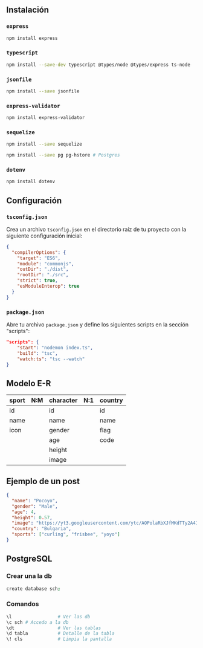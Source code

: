 ## Instalación

### `express`

```bash
npm install express
```

### `typescript`

```bash
npm install --save-dev typescript @types/node @types/express ts-node
```

### `jsonfile`

```bash
npm install --save jsonfile
```

### `express-validator`

```bash
npm install express-validator
```

### `sequelize`

```bash
npm install --save sequelize
```

```bash
npm install --save pg pg-hstore # Postgres
```

### `dotenv`

```bash
npm install dotenv
```

## Configuración

### `tsconfig.json`

Crea un archivo `tsconfig.json` en el directorio raíz de tu proyecto con la siguiente configuración inicial:

```json
{
  "compilerOptions": {
    "target": "ES6",
    "module": "commonjs",
    "outDir": "./dist",
    "rootDir": "./src",
    "strict": true,
    "esModuleInterop": true
  }
}
```

### `package.json`

Abre tu archivo `package.json` y define los siguientes scripts en la sección "scripts":

```json
"scripts": {
    "start": "nodemon index.ts",
    "build": "tsc",
    "watch:ts": "tsc --watch"
}
```

## Modelo E-R

| sport | N:M | character | N:1 | country |
| ----- | --- | --------- | --- | ------- |
| id    |     | id        |     | id      |
| name  |     | name      |     | name    |
| icon  |     | gender    |     | flag    |
|       |     | age       |     | code    |
|       |     | height    |     |         |
|       |     | image     |     |         |

## Ejemplo de un post

```json
{
  "name": "Pocoyo",
  "gender": "Male",
  "age": 4,
  "height": 0.57,
  "image": "https://yt3.googleusercontent.com/ytc/AOPolaRbXJfMKdTTy2A4IJwAtZUku7Ze8f96A_Qf1ByM1kw=s900-c-k-c0x00ffffff-no-rj",
  "country": "Bulgaria",
  "sports": ["curling", "frisbee", "yoyo"]
}
```

## PostgreSQL

### Crear una la db

```bash
create database sch;
```

### Comandos

```bash
\l                 # Ver las db
\c sch # Accedo a la db
\dt                # Ver las tablas
\d tabla           # Detalle de la tabla
\! cls             # Limpia la pantalla
```